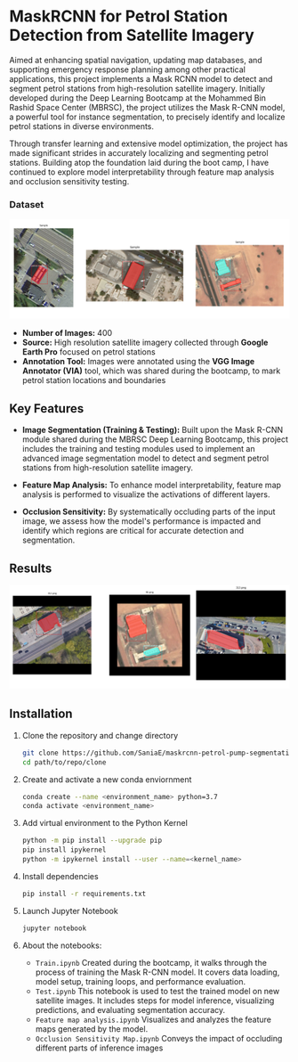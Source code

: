 # MaskRCNN for Petrol Station Detection from Satellite Imagery

Aimed at enhancing spatial navigation, updating map databases, and supporting emergency response planning among other practical applications, this project implements a Mask RCNN model to detect and segment petrol stations from high-resolution satellite imagery. Initially developed during the Deep Learning Bootcamp at the Mohammed Bin Rashid Space Center (MBRSC), the project utilizes the Mask R-CNN model, a powerful tool for instance segmentation, to precisely identify and localize petrol stations in diverse environments.

Through transfer learning and extensive model optimization, the project has made significant strides in accurately localizing and segmenting petrol stations. Building atop the foundation laid during the boot camp, I have continued to explore model interpretability through feature map analysis and occlusion sensitivity testing. 

### Dataset 


![Dataset samples](screenshots/dataset.png)

- **Number of Images:** 400 
- **Source:** High resolution satellite imagery collected through **Google Earth Pro** focused on petrol stations 
- **Annotation Tool:** Images were annotated using the **VGG Image Annotator (VIA)** tool, which was shared during the bootcamp, to mark petrol station locations and boundaries


## Key Features 

- **Image Segmentation (Training & Testing):** Built upon the Mask R-CNN module shared during the MBRSC Deep Learning Bootcamp, this project includes the training and testing modules used to implement an advanced image segmentation model to detect and segment petrol stations from high-resolution satellite imagery. 

- **Feature Map Analysis:** To enhance model interpretability, feature map analysis is performed to visualize the activations of different layers. 

- **Occlusion Sensitivity:** By systematically occluding parts of the input image, we assess how the model's performance is impacted and identify which regions are critical for accurate detection and segmentation.


## Results 


![Inference plots](screenshots/inference.png)


## Installation 

1. Clone the repository and change directory

    ```bash
    git clone https://github.com/SaniaE/maskrcnn-petrol-pump-segmentation.git
    cd path/to/repo/clone
    ```
2. Create and activate a new conda enviornment

    ```bash
    conda create --name <environment_name> python=3.7
    conda activate <environment_name>
    ```
3. Add virtual environment to the Python Kernel 

    ```bash
    python -m pip install --upgrade pip 
    pip install ipykernel 
    python -m ipykernel install --user --name=<kernel_name>
    ```
4. Install dependencies

    ```bash
    pip install -r requirements.txt
    ```
5. Launch Jupyter Notebook 

    ```bash
    jupyter notebook
    
6. About the notebooks:
    - `Train.ipynb` Created during the bootcamp, it walks through the process of training the Mask R-CNN model. It covers data loading, model setup, training loops, and performance evaluation.
    - `Test.ipynb` This notebook is used to test the trained model on new satellite images. It includes steps for model inference, visualizing predictions, and evaluating segmentation accuracy.
    - `Feature map analysis.ipynb` Visualizes and analyzes the feature maps generated by the model. 
    - `Occlusion Sensitivity Map.ipynb` Conveys the impact of occluding different parts of inference images 